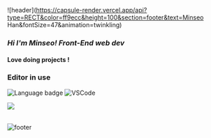   ![header](https://capsule-render.vercel.app/api?type=RECT&color=ff9ecc&height=100&section=footer&text=Minseo Han&fontSize=47&animation=twinkling)
### <em> Hi I'm Minseo! Front-End web dev </em>
#### Love doing projects !

### Editor in use
![Language badge](https://img.shields.io/badge/-Jupyter-white?style=for-the-badge&logo=jupyter) 
![VSCode](https://img.shields.io/badge/Visual_Studio_Code-007acc?style=for-the-badge&logo=visual%20studio%20code&logoColor=fff&link=https://code.visualstudio.com/)
 
<img align="left" src="https://github-readme-stats.vercel.app/api/top-langs/?username=1Min-seo&bg_color=60,ff9ecc,ef75b0&title_color=fff&text_color=black"/>

<br>
<br>
 
![footer](https://capsule-render.vercel.app/api?type=soft&color=ef75b0&height=70&section=footer&text=Hi!&fontSize=33&fontAlign=30&animation=blinking)
